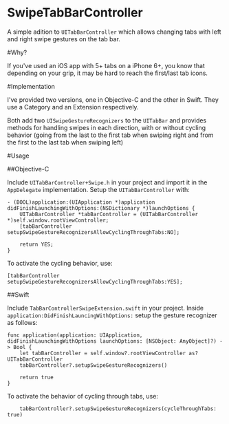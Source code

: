 # SwipeTabBarController

A simple adition to `UITabBarController` which allows changing tabs with left and right swipe gestures on the tab bar.

#Why?

If you've used an iOS app with 5+ tabs on a iPhone 6+, you know that depending on your grip, it may be hard to reach the first/last tab icons.

#Implementation

I've provided two versions, one in Objective-C and the other in Swift. They use a Category and an Extension respectively.

Both add two `UISwipeGestureRecognizers` to the `UITabBar` and provides methods for handling swipes in each direction, with or without cycling behavior (going from the last to the first tab when swiping right and from the first to the last tab when swiping left)

#Usage

##Objective-C

Include `UITabBarController+Swipe.h` in your project and import it in the `AppDelegate` implementation. Setup the `UITabBarController` with:

    - (BOOL)application:(UIApplication *)application didFinishLaunchingWithOptions:(NSDictionary *)launchOptions {    
        UITabBarController *tabBarController = (UITabBarController *)self.window.rootViewController;
        [tabBarController setupSwipeGestureRecognizersAllowCyclingThroughTabs:NO];
        
        return YES;
    }
To activate the cycling behavior, use:

    [tabBarController setupSwipeGestureRecognizersAllowCyclingThroughTabs:YES];

##Swift

Include `TabBarControllerSwipeExtension.swift` in your project. Inside `application:DidFinishLauncingWithOptions:` setup the gesture recognizer as follows:

    func application(application: UIApplication, didFinishLaunchingWithOptions launchOptions: [NSObject: AnyObject]?) -> Bool {
        let tabBarController = self.window?.rootViewController as? UITabBarController
        tabBarController?.setupSwipeGestureRecognizers()
        
        return true
    }

To activate the behavior of cycling through tabs, use:

        tabBarController?.setupSwipeGestureRecognizers(cycleThroughTabs: true)
